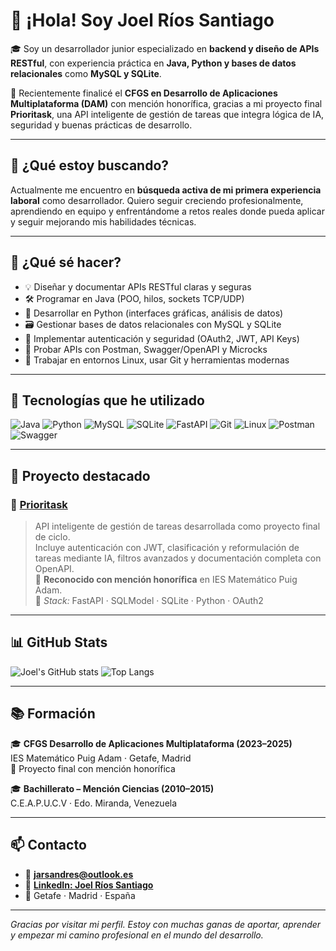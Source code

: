 # 👋 ¡Hola! Soy Joel Ríos Santiago

🎓 Soy un desarrollador junior especializado en **backend y diseño de APIs RESTful**, con experiencia práctica en **Java, Python y bases de datos relacionales** como **MySQL y SQLite**.  

📌 Recientemente finalicé el **CFGS en Desarrollo de Aplicaciones Multiplataforma (DAM)** con mención honorífica, gracias a mi proyecto final **Prioritask**, una API inteligente de gestión de tareas que integra lógica de IA, seguridad y buenas prácticas de desarrollo.

---

## 🚀 ¿Qué estoy buscando?

Actualmente me encuentro en **búsqueda activa de mi primera experiencia laboral** como desarrollador. Quiero seguir creciendo profesionalmente, aprendiendo en equipo y enfrentándome a retos reales donde pueda aplicar y seguir mejorando mis habilidades técnicas.

---

## 🧠 ¿Qué sé hacer?

- 💡 Diseñar y documentar APIs RESTful claras y seguras
- 🛠️ Programar en Java (POO, hilos, sockets TCP/UDP)
- 🐍 Desarrollar en Python (interfaces gráficas, análisis de datos)
- 🗃️ Gestionar bases de datos relacionales con MySQL y SQLite
- 🔐 Implementar autenticación y seguridad (OAuth2, JWT, API Keys)
- 🧪 Probar APIs con Postman, Swagger/OpenAPI y Microcks
- 🐧 Trabajar en entornos Linux, usar Git y herramientas modernas

---

## 🧰 Tecnologías que he utilizado

![Java](https://img.shields.io/badge/Java-%23ED8B00.svg?style=flat-square&logo=java&logoColor=white)
![Python](https://img.shields.io/badge/Python-3670A0?style=flat-square&logo=python&logoColor=ffdd54)
![MySQL](https://img.shields.io/badge/MySQL-%2300f.svg?style=flat-square&logo=mysql&logoColor=white)
![SQLite](https://img.shields.io/badge/SQLite-%2307405e.svg?style=flat-square&logo=sqlite&logoColor=white)
![FastAPI](https://img.shields.io/badge/FastAPI-005571?style=flat-square&logo=fastapi)
![Git](https://img.shields.io/badge/Git-F05032?style=flat-square&logo=git&logoColor=white)
![Linux](https://img.shields.io/badge/Linux-FCC624?style=flat-square&logo=linux&logoColor=black)
![Postman](https://img.shields.io/badge/Postman-FF6C37?style=flat-square&logo=postman&logoColor=white)
![Swagger](https://img.shields.io/badge/Swagger-85EA2D?style=flat-square&logo=swagger&logoColor=black)

---

## 📌 Proyecto destacado

### 🎯 [Prioritask](https://github.com/JoelRSantiago/prioritask)
> API inteligente de gestión de tareas desarrollada como proyecto final de ciclo.  
> Incluye autenticación con JWT, clasificación y reformulación de tareas mediante IA, filtros avanzados y documentación completa con OpenAPI.  
> 🏅 **Reconocido con mención honorífica** en IES Matemático Puig Adam.  
> 🧰 *Stack:* FastAPI · SQLModel · SQLite · Python · OAuth2

---

## 📊 GitHub Stats

![Joel's GitHub stats](https://github-readme-stats.vercel.app/api?username=JoelRSantiago&show_icons=true&theme=default)
![Top Langs](https://github-readme-stats.vercel.app/api/top-langs/?username=JoelRSantiago&layout=compact)

---

## 📚 Formación

🎓 **CFGS Desarrollo de Aplicaciones Multiplataforma (2023–2025)**  
IES Matemático Puig Adam · Getafe, Madrid  
🏅 Proyecto final con mención honorífica

🎓 **Bachillerato – Mención Ciencias (2010–2015)**  
C.E.A.P.U.C.V · Edo. Miranda, Venezuela

---

## 📫 Contacto

- 📧 **jarsandres@outlook.es**  
- 💼 [**LinkedIn: Joel Ríos Santiago**](https://www.linkedin.com/in/joel-rios-santiago-3724941b3)  
- 📍 Getafe · Madrid · España

---

_Gracias por visitar mi perfil. Estoy con muchas ganas de aportar, aprender y empezar mi camino profesional en el mundo del desarrollo._

